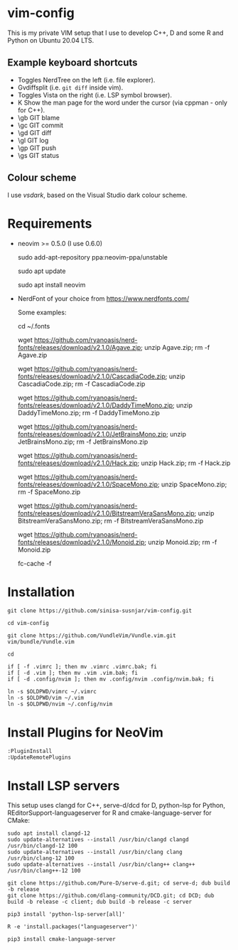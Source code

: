 # vim-config

This is my private VIM setup that I use to develop C++, D and some R and Python on Ubuntu 20.04 LTS.

## Example keyboard shortcuts

* <F1> Toggles NerdTree on the left (i.e. file explorer).
* <F2> Gvdiffsplit (i.e. `git diff` inside vim).
* <F12> Toggles Vista on the right (i.e. LSP symbol browser).
* K Show the man page for the word under the cursor (via cppman - only for C++).
* \gb GIT blame
* \gc GIT commit
* \gd GIT diff
* \gl GIT log
* \gp GIT push
* \gs GIT status

## Colour scheme

I use _vsdark_, based on the Visual Studio dark colour scheme.

# Requirements

* neovim >= 0.5.0 (I use 0.6.0)

    sudo add-apt-repository ppa:neovim-ppa/unstable

    sudo apt update

    sudo apt install neovim

* NerdFont of your choice from https://www.nerdfonts.com/

    Some examples:

    cd ~/.fonts

    wget https://github.com/ryanoasis/nerd-fonts/releases/download/v2.1.0/Agave.zip; unzip Agave.zip; rm -f Agave.zip

    wget https://github.com/ryanoasis/nerd-fonts/releases/download/v2.1.0/CascadiaCode.zip; unzip CascadiaCode.zip; rm -f CascadiaCode.zip

    wget https://github.com/ryanoasis/nerd-fonts/releases/download/v2.1.0/DaddyTimeMono.zip; unzip DaddyTimeMono.zip; rm -f DaddyTimeMono.zip

    wget https://github.com/ryanoasis/nerd-fonts/releases/download/v2.1.0/JetBrainsMono.zip; unzip JetBrainsMono.zip; rm -f JetBrainsMono.zip

    wget https://github.com/ryanoasis/nerd-fonts/releases/download/v2.1.0/Hack.zip; unzip Hack.zip; rm -f Hack.zip

    wget https://github.com/ryanoasis/nerd-fonts/releases/download/v2.1.0/SpaceMono.zip; unzip SpaceMono.zip; rm -f SpaceMono.zip

    wget https://github.com/ryanoasis/nerd-fonts/releases/download/v2.1.0/BitstreamVeraSansMono.zip; unzip BitstreamVeraSansMono.zip; rm -f BitstreamVeraSansMono.zip

    wget https://github.com/ryanoasis/nerd-fonts/releases/download/v2.1.0/Monoid.zip; unzip Monoid.zip; rm -f Monoid.zip

    fc-cache -f

# Installation

    git clone https://github.com/sinisa-susnjar/vim-config.git

    cd vim-config

    git clone https://github.com/VundleVim/Vundle.vim.git vim/bundle/Vundle.vim

    cd

    if [ -f .vimrc ]; then mv .vimrc .vimrc.bak; fi
    if [ -d .vim ]; then mv .vim .vim.bak; fi
    if [ -d .config/nvim ]; then mv .config/nvim .config/nvim.bak; fi

    ln -s $OLDPWD/vimrc ~/.vimrc
    ln -s $OLDPWD/vim ~/.vim
    ln -s $OLDPWD/nvim ~/.config/nvim

# Install Plugins for NeoVim

    :PluginInstall
    :UpdateRemotePlugins

# Install LSP servers

This setup uses clangd for C++, serve-d/dcd for D, python-lsp for Python,
REditorSupport-languageserver for R and cmake-language-server for CMake:

    sudo apt install clangd-12
    sudo update-alternatives --install /usr/bin/clangd clangd /usr/bin/clangd-12 100
    sudo update-alternatives --install /usr/bin/clang clang /usr/bin/clang-12 100
    sudo update-alternatives --install /usr/bin/clang++ clang++ /usr/bin/clang++-12 100

    git clone https://github.com/Pure-D/serve-d.git; cd serve-d; dub build -b release
    git clone https://github.com/dlang-community/DCD.git; cd DCD; dub build -b release -c client; dub build -b release -c server

    pip3 install 'python-lsp-server[all]'

    R -e 'install.packages("languageserver")'

	pip3 install cmake-language-server
